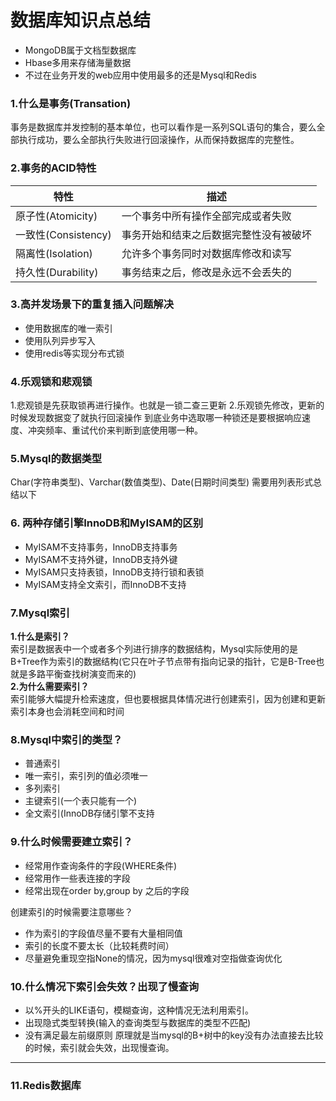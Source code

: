 # 数据库知识点总结

- MongoDB属于文档型数据库  
- Hbase多用来存储海量数据  
- 不过在业务开发的web应用中使用最多的还是Mysql和Redis

### 1.什么是事务(Transation)
事务是数据库并发控制的基本单位，也可以看作是一系列SQL语句的集合，要么全部执行成功，要么全部执行失败进行回滚操作，从而保持数据库的完整性。

### 2.事务的ACID特性


|特性|描述|
|-----|-----|
|原子性(Atomicity) | 一个事务中所有操作全部完成或者失败
|一致性(Consistency)|事务开始和结束之后数据完整性没有被破坏
|隔离性(Isolation)|允许多个事务同时对数据库修改和读写
|持久性(Durability)|事务结束之后，修改是永远不会丢失的

### 3.高并发场景下的重复插入问题解决

- 使用数据库的唯一索引
- 使用队列异步写入
- 使用redis等实现分布式锁

### 4.乐观锁和悲观锁
1.悲观锁是先获取锁再进行操作。也就是一锁二查三更新
2.乐观锁先修改，更新的时候发现数据变了就执行回滚操作 
到底业务中选取哪一种锁还是要根据响应速度、冲突频率、重试代价来判断到底使用哪一种。


### 5.Mysql的数据类型
Char(字符串类型)、Varchar(数值类型)、Date(日期时间类型)
需要用列表形式总结以下


### 6. 两种存储引擎InnoDB和MyISAM的区别

- MyISAM不支持事务，InnoDB支持事务
- MyISAM不支持外键，InnoDB支持外键
- MyISAM只支持表锁，InnoDB支持行锁和表锁
- MyISAM支持全文索引，而InnoDB不支持


### 7.Mysql索引
**1.什么是索引？**   
索引是数据表中一个或者多个列进行排序的数据结构，Mysql实际使用的是B+Tree作为索引的数据结构(它只在叶子节点带有指向记录的指针，它是B-Tree也就是多路平衡查找树演变而来的)  
**2.为什么需要索引？**  
索引能够大幅提升检索速度，但也要根据具体情况进行创建索引，因为创建和更新索引本身也会消耗空间和时间

### 8.Mysql中索引的类型？

- 普通索引
- 唯一索引，索引列的值必须唯一
- 多列索引
- 主键索引(一个表只能有一个)
- 全文索引(InnoDB存储引擎不支持

### 9.什么时候需要建立索引？

- 经常用作查询条件的字段(WHERE条件)
- 经常用作一些表连接的字段
- 经常出现在order by,group by 之后的字段

创建索引的时候需要注意哪些？

- 作为索引的字段值尽量不要有大量相同值
- 索引的长度不要太长（比较耗费时间）
- 尽量避免重现空指None的情况，因为mysql很难对空指做查询优化

### 10.什么情况下索引会失效？出现了慢查询

- 以%开头的LIKE语句，模糊查询，这种情况无法利用索引。
- 出现隐式类型转换(输入的查询类型与数据库的类型不匹配)
- 没有满足最左前缀原则
原理就是当mysql的B+树中的key没有办法直接去比较的时候，索引就会失效，出现慢查询。

***
### 11.Redis数据库

